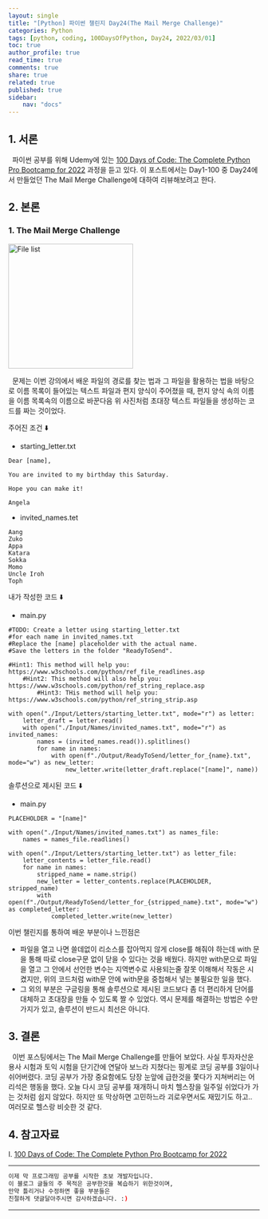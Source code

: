 ```yaml
---
layout: single
title: "[Python] 파이썬 챌린지 Day24(The Mail Merge Challenge)"
categories: Python
tags: [python, coding, 100DaysOfPython, Day24, 2022/03/01]
toc: true
author_profile: true
read_time: true
comments: true
share: true
related: true
published: true
sidebar: 
    nav: "docs"
---
```


## 1. 서론

&nbsp;&nbsp;파이썬 공부를 위해 Udemy에 있는 [100 Days of Code: The Complete Python Pro Bootcamp for 2022](https://www.udemy.com/course/100-days-of-code/) 과정을 듣고 있다. 이 포스트에서는 Day1-100 중 Day24에서 만들었던 The Mail Merge Challenge에 대하여 리뷰해보려고 한다.

## 2. 본론

### 1. The Mail Merge Challenge

<img src='https://user-images.githubusercontent.com/97603503/156167184-bdc8bf7a-4fd8-4ea6-9056-dec42d3c1259.png' alt="File list" width="250"/>

&nbsp;&nbsp;문제는 이번 강의에서 배운 파일의 경로를 찾는 법과 그 파일을 활용하는 법을 바탕으로 이름 목록이 들어있는 텍스트 파일과 편지 양식이 주어졌을 때, 편지 양식 속의 이름을 이름 목록속의 이름으로 바꾼다음 위 사진처럼 초대장 텍스트 파일들을 생성하는 코드를 짜는 것이었다.

주어진 조건 ⬇️

- starting_letter.txt

```
Dear [name],

You are invited to my birthday this Saturday.

Hope you can make it!

Angela
```

- invited_names.tet
```
Aang
Zuko
Appa
Katara
Sokka
Momo
Uncle Iroh
Toph
```

내가 작성한 코드 ⬇️

- main.py

```
#TODO: Create a letter using starting_letter.txt 
#for each name in invited_names.txt
#Replace the [name] placeholder with the actual name.
#Save the letters in the folder "ReadyToSend".
    
#Hint1: This method will help you: https://www.w3schools.com/python/ref_file_readlines.asp
    #Hint2: This method will also help you: https://www.w3schools.com/python/ref_string_replace.asp
        #Hint3: THis method will help you: https://www.w3schools.com/python/ref_string_strip.asp

with open("./Input/Letters/starting_letter.txt", mode="r") as letter:
    letter_draft = letter.read()
    with open("./Input/Names/invited_names.txt", mode="r") as invited_names:
        names = (invited_names.read()).splitlines()
        for name in names:
            with open(f"./Output/ReadyToSend/letter_for_{name}.txt", mode="w") as new_letter:
                new_letter.write(letter_draft.replace("[name]", name))
```  

솔루션으로 제시된 코드 ⬇️

- main.py

```
PLACEHOLDER = "[name]"

with open("./Input/Names/invited_names.txt") as names_file:
    names = names_file.readlines()

with open("./Input/Letters/starting_letter.txt") as letter_file:
    letter_contents = letter_file.read()
    for name in names:
        stripped_name = name.strip()
        new_letter = letter_contents.replace(PLACEHOLDER, stripped_name)
        with open(f"./Output/ReadyToSend/letter_for_{stripped_name}.txt", mode="w") as completed_letter:
            completed_letter.write(new_letter)
```

이번 챌린지를 통하여 배운 부분이나 느낀점은
- 파일을 열고 나면 쓸데없이 리소스를 잡아먹지 않게 close를 해줘야 하는데 with 문을 통해 따로 close구문 없이 닫을 수 있다는 것을 배웠다. 하지만 with문으로 파일을 열고 그 안에서 선언한 변수는 지역변수로 사용되는줄 잘못 이해해서 작동은 시켰지만, 위의 코드처럼 with문 안에 with문을 중첩해서 넣는 불필요한 일을 했다. 
- 그 외의 부분은 구글링을 통해 솔루션으로 제시된 코드보다 좀 더 편리하게 단어를 대체하고 초대장을 만들 수 있도록 짤 수 있었다. 역시 문제를 해결하는 방법은 수만가지가 있고, 솔루션이 반드시 최선은 아니다.

## 3. 결론

&nbsp;&nbsp;이번 포스팅에서는 The Mail Merge Challenge를 만들어 보았다. 사실 투자자산운용사 시험과 토익 시험을 단기간에 연달아 보느라 지쳤다는 핑계로 코딩 공부를 3일이나 쉬어버렸다. 코딩 공부가 가장 중요함에도 당장 눈앞에 급한것을 쫓다가 지쳐버리는 어리석은 행동을 했다. 오늘 다시 코딩 공부를 재개하니 마치 헬스장을 일주일 쉬었다가 가는 것처럼 쉽지 않았다. 하지만 또 막상하면 고민하느라 괴로우면서도 재밌기도 하고.. 여러모로 헬스랑 비슷한 것 같다.

## 4. 참고자료

Ⅰ. [100 Days of Code: The Complete Python Pro Bootcamp for 2022](https://www.udemy.com/course/100-days-of-code/)

---

```bash
이제 막 프로그래밍 공부를 시작한 초보 개발자입니다.
이 블로그 글들의 주 목적은 공부한것을 복습하기 위한것이며, 
만약 틀리거나 수정하면 좋을 부분들은
친절하게 댓글달아주시면 감사하겠습니다. :)
```

---